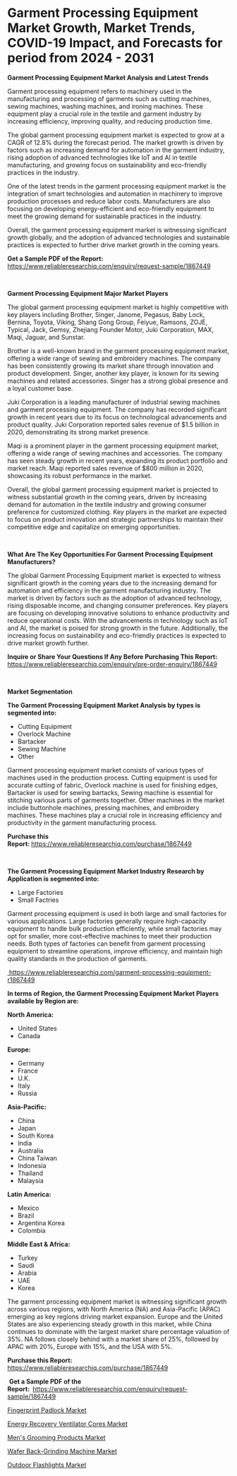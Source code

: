 <p><h1>Garment Processing Equipment Market Growth, Market Trends, COVID-19 Impact, and Forecasts for period from 2024 - 2031</h1></p><p><strong>Garment Processing Equipment Market Analysis and Latest Trends</strong></p>
<p><p>Garment processing equipment refers to machinery used in the manufacturing and processing of garments such as cutting machines, sewing machines, washing machines, and ironing machines. These equipment play a crucial role in the textile and garment industry by increasing efficiency, improving quality, and reducing production time.</p><p>The global garment processing equipment market is expected to grow at a CAGR of 12.8% during the forecast period. The market growth is driven by factors such as increasing demand for automation in the garment industry, rising adoption of advanced technologies like IoT and AI in textile manufacturing, and growing focus on sustainability and eco-friendly practices in the industry.</p><p>One of the latest trends in the garment processing equipment market is the integration of smart technologies and automation in machinery to improve production processes and reduce labor costs. Manufacturers are also focusing on developing energy-efficient and eco-friendly equipment to meet the growing demand for sustainable practices in the industry.</p><p>Overall, the garment processing equipment market is witnessing significant growth globally, and the adoption of advanced technologies and sustainable practices is expected to further drive market growth in the coming years.</p></p>
<p><strong>Get a Sample PDF of the Report:&nbsp;</strong> <a href="https://www.reliableresearchiq.com/enquiry/request-sample/1867449">https://www.reliableresearchiq.com/enquiry/request-sample/1867449</a></p>
<p>&nbsp;</p>
<p><strong>Garment Processing Equipment Major Market Players</strong></p>
<p><p>The global garment processing equipment market is highly competitive with key players including Brother, Singer, Janome, Pegasus, Baby Lock, Bernina, Toyota, Viking, Shang Gong Group, Feiyue, Ramsons, ZOJE, Typical, Jack, Gemsy, Zhejiang Founder Motor, Juki Corporation, MAX, Maqi, Jaguar, and Sunstar.</p><p>Brother is a well-known brand in the garment processing equipment market, offering a wide range of sewing and embroidery machines. The company has been consistently growing its market share through innovation and product development. Singer, another key player, is known for its sewing machines and related accessories. Singer has a strong global presence and a loyal customer base.</p><p>Juki Corporation is a leading manufacturer of industrial sewing machines and garment processing equipment. The company has recorded significant growth in recent years due to its focus on technological advancements and product quality. Juki Corporation reported sales revenue of $1.5 billion in 2020, demonstrating its strong market presence.</p><p>Maqi is a prominent player in the garment processing equipment market, offering a wide range of sewing machines and accessories. The company has seen steady growth in recent years, expanding its product portfolio and market reach. Maqi reported sales revenue of $800 million in 2020, showcasing its robust performance in the market.</p><p>Overall, the global garment processing equipment market is projected to witness substantial growth in the coming years, driven by increasing demand for automation in the textile industry and growing consumer preference for customized clothing. Key players in the market are expected to focus on product innovation and strategic partnerships to maintain their competitive edge and capitalize on emerging opportunities.</p></p>
<p>&nbsp;</p>
<p><strong>What Are The Key Opportunities For Garment Processing Equipment Manufacturers?</strong></p>
<p><p>The global Garment Processing Equipment market is expected to witness significant growth in the coming years due to the increasing demand for automation and efficiency in the garment manufacturing industry. The market is driven by factors such as the adoption of advanced technology, rising disposable income, and changing consumer preferences. Key players are focusing on developing innovative solutions to enhance productivity and reduce operational costs. With the advancements in technology such as IoT and AI, the market is poised for strong growth in the future. Additionally, the increasing focus on sustainability and eco-friendly practices is expected to drive market growth further.</p></p>
<p><strong>Inquire or Share Your Questions If Any Before Purchasing This Report:</strong> <a href="https://www.reliableresearchiq.com/enquiry/pre-order-enquiry/1867449">https://www.reliableresearchiq.com/enquiry/pre-order-enquiry/1867449</a></p>
<p>&nbsp;</p>
<p><strong>Market Segmentation</strong></p>
<p><strong>The Garment Processing Equipment Market Analysis by types is segmented into:</strong></p>
<p><ul><li>Cutting Equipment</li><li>Overlock Machine</li><li>Bartacker</li><li>Sewing Machine</li><li>Other</li></ul></p>
<p><p>Garment processing equipment market consists of various types of machines used in the production process. Cutting equipment is used for accurate cutting of fabric, Overlock machine is used for finishing edges, Bartacker is used for sewing bartacks, Sewing machine is essential for stitching various parts of garments together. Other machines in the market include buttonhole machines, pressing machines, and embroidery machines. These machines play a crucial role in increasing efficiency and productivity in the garment manufacturing process.</p></p>
<p><strong>Purchase this Report:&nbsp;</strong><a href="https://www.reliableresearchiq.com/purchase/1867449">https://www.reliableresearchiq.com/purchase/1867449</a></p>
<p>&nbsp;</p>
<p><strong>The Garment Processing Equipment Market Industry Research by Application is segmented into:</strong></p>
<p><ul><li>Large Factories</li><li>Small Factries</li></ul></p>
<p><p>Garment processing equipment is used in both large and small factories for various applications. Large factories generally require high-capacity equipment to handle bulk production efficiently, while small factories may opt for smaller, more cost-effective machines to meet their production needs. Both types of factories can benefit from garment processing equipment to streamline operations, improve efficiency, and maintain high quality standards in the production of garments.</p></p>
<p><a href="https://www.reliableresearchiq.com/garment-processing-equipment-r1867449">&nbsp;https://www.reliableresearchiq.com/garment-processing-equipment-r1867449</a></p>
<p><strong>In terms of Region, the Garment Processing Equipment Market Players available by Region are:</strong></p>
<p>
    <p> <strong> North America: </strong>
        <ul>
            <li>United States</li>
            <li>Canada</li>
        </ul>
        </p> 
    <p> <strong> Europe: </strong>
        <ul>
            <li>Germany</li>
            <li>France</li>
            <li>U.K.</li>
            <li>Italy</li>
            <li>Russia</li>
        </ul>
        </p> 
    <p> <strong> Asia-Pacific: </strong>
        <ul>
            <li>China</li>
            <li>Japan</li>
            <li>South Korea</li>
            <li>India</li>
            <li>Australia</li>
            <li>China Taiwan</li>
            <li>Indonesia</li>
            <li>Thailand</li>
            <li>Malaysia</li>
        </ul>
        </p> 
    <p> <strong> Latin America: </strong>
        <ul>
            <li>Mexico</li>
            <li>Brazil</li>
            <li>Argentina Korea</li>
            <li>Colombia</li>
        </ul>
        </p> 
    <p> <strong> Middle East & Africa: </strong>
        <ul>
            <li>Turkey</li>
            <li>Saudi</li>
            <li>Arabia</li>
            <li>UAE</li>
            <li>Korea</li>
        </ul>
    </p>
    </p>
<p><p>The garment processing equipment market is witnessing significant growth across various regions, with North America (NA) and Asia-Pacific (APAC) emerging as key regions driving market expansion. Europe and the United States are also experiencing steady growth in this market, while China continues to dominate with the largest market share percentage valuation of 35%. NA follows closely behind with a market share of 25%, followed by APAC with 20%, Europe with 15%, and the USA with 5%.</p></p>
<p><strong>Purchase this Report: </strong><a href="https://www.reliableresearchiq.com/purchase/1867449">https://www.reliableresearchiq.com/purchase/1867449</a></p>
<p>&nbsp;<strong>Get a Sample PDF of the Report:&nbsp;&nbsp;</strong><a href="https://www.reliableresearchiq.com/enquiry/request-sample/1867449">https://www.reliableresearchiq.com/enquiry/request-sample/1867449</a></p>
<p><strong></strong></p>
<p><p><a href="https://medium.com/@amandaexton567/global-fingerprint-padlock-market-sector-types-applications-market-player-strategies-regional-0162b58c5b36">Fingerprint Padlock Market</a></p><p><a href="https://github.com/JameTravis/Market-Research-Report-List-6/blob/main/energy-recovery-ventilator-cores-market.md">Energy Recovery Ventilator Cores Market</a></p><p><a href="https://medium.com/@shawnsmithv6981/emerging-trends-in-mens-grooming-products-market-global-outlook-and-future-prospects-from-2024-5916305b05d2">Men's Grooming Products Market</a></p><p><a href="https://github.com/vimar16th/Market-Research-Report-List-6/blob/main/wafer-back-grinding-machine-market.md">Wafer Back-Grinding Machine Market</a></p><p><a href="https://medium.com/@stephaniewynterk14/outdoor-flashlights-market-a-global-and-regional-analysis-focus-on-region-country-level-c189d864b97a">Outdoor Flashlights Market</a></p></p>